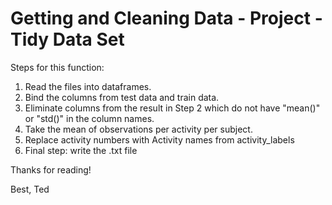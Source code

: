 Getting and Cleaning Data - Project - Tidy Data Set
===================

Steps for this function:
1. Read the files into dataframes.
2. Bind the columns from test data and train data.
3. Eliminate columns from the result in Step 2 which do not have "mean()" or "std()" in the column names.
4. Take the mean of observations per activity per subject.
5. Replace activity numbers with Activity names from activity_labels
6. Final step: write the .txt file


Thanks for reading!

Best,
Ted

